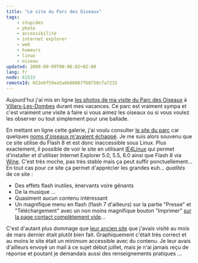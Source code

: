 ```yaml
---
title: "Le site du Parc des Oiseaux"
tags:
    - stupides
    - photo
    - accessibilité
    - internet explorer
    - web
    - humeurs
    - linux
    - oiseau
updated: 2008-09-09T00:06:02+02:00
lang: fr
node: 61533
remoteId: 022e6f59ea5a6b88867f68750cfa7232
---
```


Aujourd'hui j'ai mis en ligne [les photos de ma visite du Parc des Oiseaux](http://photos.pwet.fr/galeries/le-parc-des-oiseaux/) à [Villars-Les-Dombes](http://photos.pwet.fr/villes-et-departements/ain-01/villars-les-dombes/) durant mes vacances. Ce parc est vraiment sympa et c'est vraiment une visite à faire si vous aimez les oiseaux ou si vous voulez les observer ou tout simplement pour une ballade.


En mettant en ligne cette galerie, j'ai voulu consulter [le site du parc](http://www.parcdesoiseaux.com/) car quelques [noms d'oiseaux m'avaient échappé](http://photos.pwet.fr/villes-et-departements/ain-01/villars-les-dombes/un-bel-oiseau-blanc-tout-en-finesse-dans-la-voliere-asiatique-de-krabi/). Je me suis alors souvenu que ce site utilise du Flash 8 et est donc inaccessible sous Linux. Plus exactement, il possible de voir le site en utilisant [IE4Linux](http://www.tatanka.com.br/ies4linux/index-en.html) qui permet d'installer et d'utiliser Internet Explorer 5.0, 5.5, 6.0 ainsi que Flash 8 via [Wine](http://pwet.fr/man/linux/commandes/wine). C'est très moche, pas très stable mais ça peut suffir ponctuellement... En tout cas pour ce site ça permet d'apprécier les grandes euh... *qualités* de ce site :

* Des effets flash inutiles, énervants voire gênants
* De la musique ...
* Quasiment aucun contenu intéressant
* Un magnifique menu en flash (flash 7 d'ailleurs) sur la partie &quot;Presse&quot; et &quot;Téléchargement&quot; avec un non moins magnifique bouton &quot;Imprimer&quot; [sur la page contact complètement vide](http://www.parcdesoiseaux.com/presse/index.htm)...

C'est d'autant plus dommage que [leur ancien site](http://web.archive.org/web/20050320052739/www.parc-des-oiseaux.com/oiseaux/recherche.php) que j'avais visité au mois de mars dernier était plutôt bien fait. Graphiquement c'était très correct et au moins le site était un minimum accessible avec du contenu. Je leur avais d'ailleurs envoyé un mail à ce sujet début juillet, mais je n'ai jamais reçu de réponse et poutant je demandais aussi des renseignements pratiques ...

